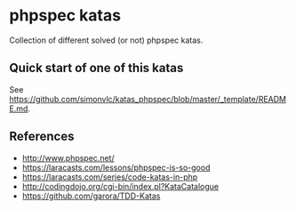 # phpspec katas

Collection of different solved (or not) phpspec katas.

## Quick start of one of this katas

See https://github.com/simonvlc/katas_phpspec/blob/master/_template/README.md.

## References

* http://www.phpspec.net/
* https://laracasts.com/lessons/phpspec-is-so-good
* https://laracasts.com/series/code-katas-in-php
* http://codingdojo.org/cgi-bin/index.pl?KataCatalogue
* https://github.com/garora/TDD-Katas
